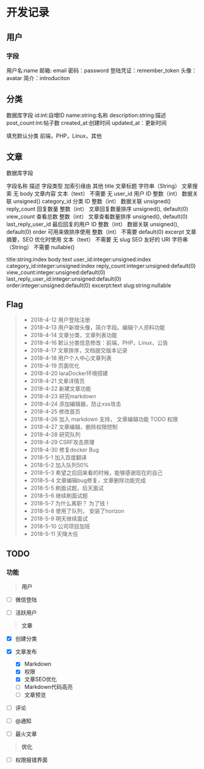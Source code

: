 ﻿# 开发记录


## 用户

### 字段
用户名:name
邮箱: email
密码：password
登陆凭证：remember_token
头像：avatar
简介：introduciton


## 分类

数据库字段
id:int:自增ID
name:string:名称
description:string:描述
post_count:int:帖子数
created_at:创建时间
updated_at：更新时间

填充默认分类
前端，PHP，Linux，其他



## 文章
数据库字段

字段名称	描述	字段类型	加索引缘由	其他
title	文章标题	字符串（String）	文章搜索	无
body	文章内容	文本（text）	不需要	无
user_id	用户 ID	整数（int）	数据关联	unsigned()
category_id	分类 ID	整数（int）	数据关联	unsigned()
reply_count	回复数量	整数（int）	文章回复数量排序	unsigned(), default(0)
view_count	查看总数	整数（int）	文章查看数量排序	unsigned(), default(0)
last_reply_user_id	最后回复的用户 ID	整数（int）	数据关联	unsigned(), default(0)
order	可用来做排序使用	整数（int）	不需要	default(0)
excerpt	文章摘要，SEO 优化时使用	文本（text）	不需要	无
slug	SEO 友好的 URI	字符串（String）	不需要	nullable()

title:string:index
body:text
user_id:integer:unsigned:index
category_id:integer:unsigned:index
reply_count:integer:unsigned:default(0)
view_count:integer:unsigned:default(0)
last_reply_user_id:integer:unsigned:default(0)
order:integer:unsigned:default(0)
excerpt:text
slug:string:nullable




## Flag


>* 2018-4-12 用户登陆注册
>* 2018-4-13 用户新增头像，简介字段。编辑个人资料功能
>* 2018-4-14 文章分类，文章列表功能
>* 2018-4-16 默认分类信息修改：前端，PHP，Linux，公告
>* 2018-4-17 文章排序，文档提交版本记录
>* 2018-4-18 用户个人中心文章列表
>* 2018-4-19 页面优化
>* 2018-4-20 laraDocker环境搭建
>* 2018-4-21 文章详情页
>* 2018-4-22 新建文章功能
>* 2018-4-23 研究markdown
>* 2018-4-24 添加编辑器，防止xss攻击
>* 2018-4-25 修改首页
>* 2018-4-26 加入 markdown 支持， 文章编辑功能 TODO 权限
>* 2018-4-27 文章编辑，删除权限控制
>* 2018-4-28 研究队列
>* 2018-4-29 CSRF攻击原理
>* 2018-4-30 修复docker Bug
>* 2018-5-1 加入百度翻译
>* 2018-5-2 加入队列50%
>* 2018-5-3 希望之后回来看的时候，能够感谢现在的自己
>* 2018-5-4 文章编辑bug修复，文章删除功能完成
>* 2018-5-5 刷面试题，后天面试
>* 2018-5-6 继续刷面试题
>* 2018-5-7 为什么离职？ 为了钱！
>* 2018-5-8 使用了队列， 安装了horizon
>* 2018-5-9 明天继续面试
>* 2018-5-10 公司项目加班
>* 2018-5-11 天降大任

## TODO

### 功能


> **用户**

- [ ] 微信登陆
- [ ] 活跃用户



> **文章**
- [x] 创建分类
- [x] 文章发布
  - [x] Markdown
  - [x] 权限
  - [X] 文章SEO优化
  - [ ] Markdown代码高亮
  - [ ] 文章预览
- [ ] 评论
- [ ] @通知
- [ ] 最火文章


> **优化**
- [ ] 权限报错界面
